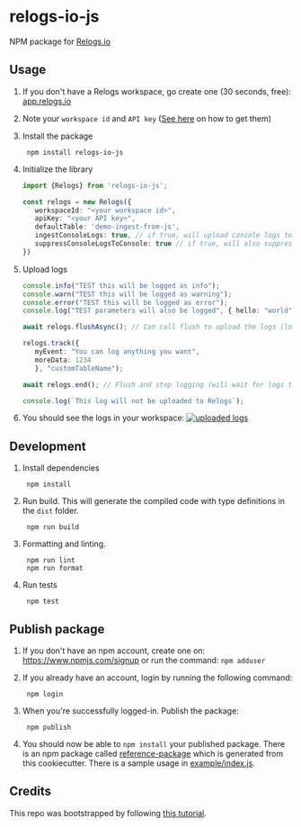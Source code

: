 # relogs-io-js

NPM package for [Relogs.io](https://relogs.io "Relogs.io")


## Usage

1. If you don't have a Relogs workspace, go create one (30 seconds, free): [app.relogs.io](https://app.relogs.io "app.relogs.io")

1. Note your `workspace id` and `API key` ([See here](https://github.com/Relogs-io/integrations/blob/main/images/IngestionPage-Creds.jpg "See here") on how to get them)
1. Install the package

        npm install relogs-io-js

1. Initialize the library

    ``` Typescript
   import {Relogs} from 'relogs-io-js';

   const relogs = new Relogs({
       workspaceId: "<your workspace id>",
       apiKey: "<your API key>",
       defaultTable: 'demo-ingest-from-js',
       ingestConsoleLogs: true, // if true, will upload console logs to Relogs
       suppressConsoleLogsToConsole: true // if true, will also suppress logs to console
   })
    ```

1. Upload logs
    ``` Typescript
   console.info("TEST this will be logged as info");
   console.warn("TEST this will be logged as warning");
   console.error("TEST this will be logged as error");
   console.log("TEST parameters will also be logged", { hello: "world" }   { anotherParam: 1 });

   await relogs.flushAsync(); // Can call flush to upload the logs (log   are flushed every second by default) 

   relogs.track({
       myEvent: "You can log anything you want",
       moreData: 1234
       }, "customTableName");

   await relogs.end(); // Flush and stop logging (will wait for logs t   upload for up to 10 seconds)

   console.log(`This log will not be uploaded to Relogs`);
    ```
1. You should see the logs in your workspace:
[![uploaded logs](https://github.com/Relogs-io/relogs-io-js/blob/master/docs/uploadedLogs.png?raw=true "uploaded logs")](https://github.com/Relogs-io/relogs-io-js/blob/master/docs/uploadedLogs.png?raw=true "uploaded logs")
 

## Development 

1. Install dependencies

        npm install

 
1. Run build. This will generate the compiled code with type definitions in the `dist` folder.

        npm run build

1. Formatting and linting.

        npm run lint
        npm run format

1. Run tests

        npm test

## Publish package


1. If you don't have an npm account, create one on: https://www.npmjs.com/signup or run the command: `npm adduser`

1. If you already have an account, login by running the following command:

        npm login

1. When you're successfully logged-in. Publish the package:

        npm publish

1. You should now be able to `npm install` your published package. There is an npm package called [reference-package](https://www.npmjs.com/package/reference-package) which is generated from this cookiecutter. There is a sample usage in [example/index.js](example/index.js).

## Credits
This repo was bootstrapped by following [this tutorial](https://betterprogramming.pub/build-and-publish-npm-packages-in-a-few-minutes-17494a30a51f "this tutorial").